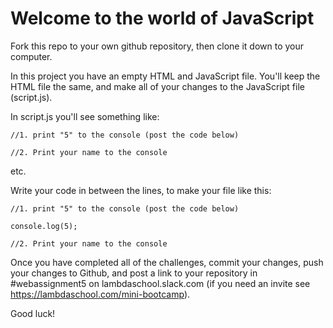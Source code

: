 # Welcome to the world of JavaScript #

Fork this repo to your own github repository, then clone it down to your computer.

In this project you have an empty HTML and JavaScript file. You'll keep the HTML file the same, and make all of your changes to the JavaScript file (script.js).

In script.js you'll see something like:

```
//1. print "5" to the console (post the code below)

//2. Print your name to the console
```
etc.

Write your code in between the lines, to make your file like this:

```
//1. print "5" to the console (post the code below)

console.log(5);

//2. Print your name to the console
```

Once you have completed all of the challenges, commit your changes, push your changes to Github, and post a link to your repository in #webassignment5 on lambdaschool.slack.com (if you need an invite see https://lambdaschool.com/mini-bootcamp).

Good luck!